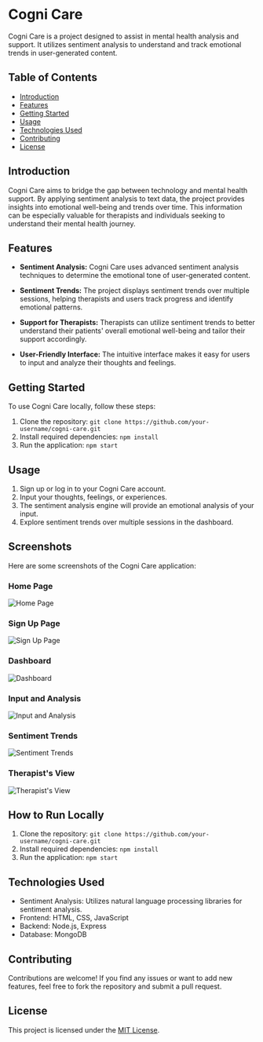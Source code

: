 # Cogni Care

Cogni Care is a project designed to assist in mental health analysis and support. It utilizes sentiment analysis to understand and track emotional trends in user-generated content.

## Table of Contents
- [Introduction](#introduction)
- [Features](#features)
- [Getting Started](#getting-started)
- [Usage](#usage)
- [Technologies Used](#technologies-used)
- [Contributing](#contributing)
- [License](#license)

## Introduction

Cogni Care aims to bridge the gap between technology and mental health support. By applying sentiment analysis to text data, the project provides insights into emotional well-being and trends over time. This information can be especially valuable for therapists and individuals seeking to understand their mental health journey.

## Features

- **Sentiment Analysis:** Cogni Care uses advanced sentiment analysis techniques to determine the emotional tone of user-generated content.

- **Sentiment Trends:** The project displays sentiment trends over multiple sessions, helping therapists and users track progress and identify emotional patterns.

- **Support for Therapists:** Therapists can utilize sentiment trends to better understand their patients' overall emotional well-being and tailor their support accordingly.

- **User-Friendly Interface:** The intuitive interface makes it easy for users to input and analyze their thoughts and feelings.

## Getting Started

To use Cogni Care locally, follow these steps:

1. Clone the repository: `git clone https://github.com/your-username/cogni-care.git`
2. Install required dependencies: `npm install`
3. Run the application: `npm start`

## Usage

1. Sign up or log in to your Cogni Care account.
2. Input your thoughts, feelings, or experiences.
3. The sentiment analysis engine will provide an emotional analysis of your input.
4. Explore sentiment trends over multiple sessions in the dashboard.
## Screenshots

Here are some screenshots of the Cogni Care application:

### Home Page

![Home Page](/screenshots/home.png)

### Sign Up Page

![Sign Up Page](/screenshots/signup.png)

### Dashboard

![Dashboard](/screenshots/dashboard.png)

### Input and Analysis

![Input and Analysis](/screenshots/input-analysis.png)

### Sentiment Trends

![Sentiment Trends](/screenshots/sentiment-trends.png)

### Therapist's View

![Therapist's View](/screenshots/therapist-view.png)

## How to Run Locally

1. Clone the repository: `git clone https://github.com/your-username/cogni-care.git`
2. Install required dependencies: `npm install`
3. Run the application: `npm start`

## Technologies Used

- Sentiment Analysis: Utilizes natural language processing libraries for sentiment analysis.
- Frontend: HTML, CSS, JavaScript
- Backend: Node.js, Express
- Database: MongoDB

## Contributing

Contributions are welcome! If you find any issues or want to add new features, feel free to fork the repository and submit a pull request.

## License

This project is licensed under the [MIT License](LICENSE).
